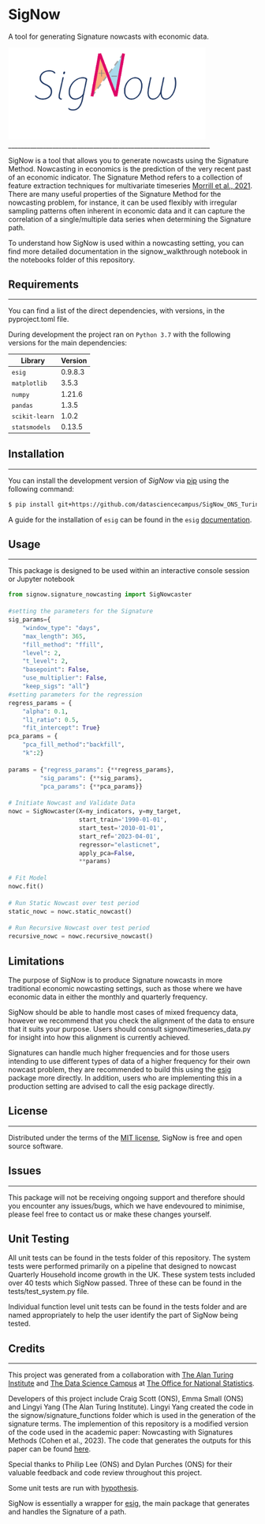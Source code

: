 # SigNow

A tool for  generating Signature nowcasts with economic data.

<img src ="signow_logo.png" alt="SigNow" width=400>
________________________________________________________________

SigNow is a tool that allows you to generate nowcasts using the Signature Method. Nowcasting in economics is the prediction of the very recent past of an economic indicator. The Signature Method refers to a collection of feature extraction techniques for multivariate timeseries [Morrill et al., 2021](https://arxiv.org/pdf/2006.00873.pdf). There are many useful properties of the Signature Method for the nowcasting problem, for instance, it can be used flexibly with irregular sampling patterns often inherent in economic data and it can capture the correlation of a single/multiple data series when determining the Signature path.

To understand how SigNow is used within a nowcasting setting, you can find more detailed documentation in the signow_walkthrough notebook in the notebooks folder of this repository.

## Requirements
_________________________________________________________________

You can find a list of the direct dependencies, with versions, in the pyproject.toml file.

During development the project ran on `Python 3.7` with the following versions for the main dependencies:

| Library | Version |
| ------- | ------- |
| `esig`            | 0.9.8.3 |
| `matplotlib`      | 3.5.3 |
| `numpy`           | 1.21.6 |
| `pandas`          | 1.3.5 |
| `scikit-learn`    | 1.0.2 |
| `statsmodels`     | 0.13.5 |

## Installation
_________________________________________________________________

You can install the development version of _SigNow_ via [pip](https://pip.pypa.io/) using the following command:

```bash
$ pip install git+https://github.com/datasciencecampus/SigNow_ONS_Turing
```

A guide for the installation of `esig` can be found in the `esig` [documentation](https://esig.readthedocs.io/en/latest/installing.html).

## Usage
_________________________________________________________________

This package is designed to be used within an interactive console
session or Jupyter notebook

```python
from signow.signature_nowcasting import SigNowcaster

#setting the parameters for the Signature
sig_params={
    "window_type": "days",
    "max_length": 365,
    "fill_method": "ffill",
    "level": 2,
    "t_level": 2,
    "basepoint": False,
    "use_multiplier": False,
    "keep_sigs": "all"}
#setting parameters for the regression
regress_params = {
    "alpha": 0.1,
    "l1_ratio": 0.5,
    "fit_intercept": True}
pca_params = {
    "pca_fill_method":"backfill",
    "k":2}

params = {"regress_params": {**regress_params},
         "sig_params": {**sig_params},
         "pca_params": {**pca_params}}

# Initiate Nowcast and Validate Data
nowc = SigNowcaster(X=my_indicators, y=my_target,
                    start_train='1990-01-01',
                    start_test='2010-01-01',
                    start_ref='2023-04-01',
                    regressor="elasticnet",
                    apply_pca=False,
                    **params)

# Fit Model
nowc.fit()

# Run Static Nowcast over test period
static_nowc = nowc.static_nowcast()

# Run Recursive Nowcast over test period
recursive_nowc = nowc.recursive_nowcast()

```

## Limitations

The purpose of SigNow is to produce Signature nowcasts in more traditional economic nowcasting settings, such as those where we have economic data in either the monthly and quarterly frequency.

SigNow should be able to handle most cases of mixed frequency data, however we recommend that you check the alignment of the data to ensure that it suits your purpose. Users should consult signow/timeseries_data.py for insight into how this alignment is currently achieved.

Signatures can handle much higher frequencies and for those users intending to use different types of data of a higher frequency for their own nowcast problem, they are recommended to build this using the [esig](https://esig.readthedocs.io/en/latest/) package more directly. In addition, users who are implementing this in a production setting are advised to call the esig package directly.

## License
_________________________________________________________________

Distributed under the terms of the [MIT license](https://opensource.org/licenses/MIT), SigNow is free and open source software.

## Issues
_________________________________________________________________

This package will not be receiving ongoing support and therefore should you encounter any issues/bugs, which we have endevoured to minimise, please feel free to contact us or make these changes yourself.

## Unit Testing

All unit tests can be found in the tests folder of this repository. The system tests were performed primarily on a pipeline that designed to nowcast Quarterly Household income growth in the UK. These system tests included over 40 tests which SigNow passed. Three of these can be found in the tests/test_system.py file.

Individual function level unit tests can be found in the tests folder and are named appropriately to help the user identify the part of SigNow being tested.

## Credits
_________________________________________________________________

This project was generated from a collaboration with [The Alan Turing Institute](https://www.turing.ac.uk/) and [The Data Science Campus](https://datasciencecampus.ons.gov.uk/) at [The Office for National Statistics](https://www.ons.gov.uk/).

Developers of this project include Craig Scott (ONS), Emma Small (ONS) and Lingyi Yang (The Alan Turing Institute). Lingyi Yang created the code in the signow/signature_functions folder which is used in the generation of the signature terms. The implemention of this repository is a modified version of the code used in the academic paper: Nowcasting with Signatures Methods (Cohen et al., 2023). The code that generates the outputs for this paper can be found [here](https://github.com/lingyiyang/nowcasting_with_signatures).

Special thanks to Philip Lee (ONS) and Dylan Purches (ONS) for their valuable feedback and code review throughout this project.

Some unit tests are run with [hypothesis](https://hypothesis.readthedocs.io/en/latest/).

SigNow is essentially a wrapper for [esig](https://esig.readthedocs.io/en/latest/), the main package that generates and handles the Signature of a path.
